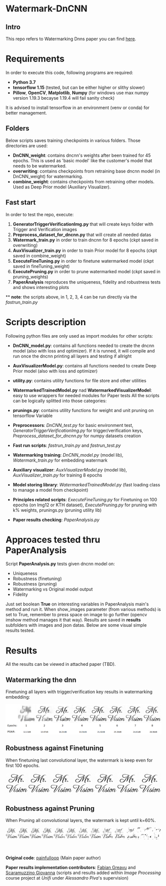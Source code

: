 # Watermark-DnCNN
## Intro

This repo refers to Watermarking Dnns paper you can find [here](https://ieeexplore.ieee.org/document/9093125).

# Requirements

In order to execute this code, following programs are required:
- __Python 3.7__
- __tensorflow 1.15__ (tested, but can be either higher or slithy slower)
- __Pillow__, __OpenCV__, __Matplotlib__, __Numpy__ (for windows use max numpy version 1.19.3 becayse 1.19.4 will fail sanity check)

It is advised to install tensorflow in an environment (venv or conda) for better management.

## Folders

Below scripts saves training checkpoints in various folders. Those directories are used:

- __DnCNN_weight__: contains dncnn's weights after been trained for 45 epochs. This is used as 'basic model' like the customer's model that needs to be watermarked.
- __overwriting__: contains checkpoints from retraining base dncnn model (in DnCNN_weight) for watermarking.
- __combine_weight__: contains checkpoints from retraining other models. Used as Deep Prior model (Auxiliary Visualizer).


## Fast start

In order to test the repo, execute:

1. __GeneratorTriggerVerificationImg.py__ that will create keys folder with Trigger and Verification images
1. __Preprocess_dataset_for_dncnn.py__ that will create all needed datas
1. __Watermark_train.py__ in order to train dncnn for 8 epochs (ckpt saved in overwriting)
1. __AuxVisualizer_train.py__ in order to train Prior model for 8 epochs (ckpt saved in combine_weight)
1. __ExecuteFineTuning.py__ in order to finetune watermarked model (ckpt saved in fineTuning_weight)
1. __ExecutePruning.py__ in order to prune watermarked model (ckpt saved in pruning_weights)
1. __PaperAnalysis__ reproduces the uniqueness, fidelity and robustness tests and shows interesting plots

** __note__: the scripts above, in 1, 2, 3, 4 can be run directly via the *fastrun_train.py*

# Scripts description

Following python files are only used as import modules for other scripts:

- __DnCNN_model.py__: contains all functions needed to create the dncnn model (also with loss and optimizer). If it is
  runned, it will compile and run once the dncnn printing all layers and testing if allright
- __AuxVisualizerModel.py__: contains all functions needed to create Deep Prior model (also with loss and optimizer)
- __utility.py__: contains utility functions for file store and other utilities
- __WatermarkedTrainedModel.py__ nad __WatermarkedVisualizerModel__: easy to use wrappers for needed modules for Paper tests
All the scripts can be logically splitted into those categories:
- __prunings.py__: contains utility functions for weight and unit pruning on tensorflow Variable

- __Preprocessors__: *DnCNN_test.py* for basic environment test, *GeneratorTriggerVerificationImg.py* for trigger/verification keys, *Preprocess_dataset_for_dncnn.py* for numpy datasets creation
- __Fast run scripts__: *fastrun_train.py* and *fastrun_test.py*
- __Watermarking training__: *DnCNN_model.py* (model lib), *Watermark_train.py* for embedding watermark
- __Auxiliary visualizer__: *AuxVisualizerModel.py* (model lib), *AuxVisualizer_train.py* for training 8 epochs
- __Model storing library__:  *WatermarkedTrainedModel.py* (fast loading class to manage a model from checkpoint)
- __Principles related scripts__: *ExecuteFineTuning.py* for Finetuning on 100 epochs (on Img12 or KTH dataset), *ExecutePruning.py* for pruning with k% weights, prunings.py (pruning utility lib)
- __Paper results checking__: *PaperAnalysis.py*

# Approaces tested thru PaperAnalysis
Script **PaperAnalysis.py** tests given dncnn model on:

- Uniqueness
- Robustness (finetuning)
- Robustness (pruning)
- Watermarking vs Original model output
- Fidelity

Just set boolean **True** on interesting variables in PaperAnalysis main's method and run it.
When show_images parameter (from various methods) is set to True, remember to press space on image to go further (opencv imshow method manages it that way).
Results are saved in **results** subfolders with images and json datas.
Below are some visual simple results tested.

# Results

All the results can be viewed in attached paper (TBD).

## Watermarking the dnn
Finetuning all layers with trigger/verification key results in watermarking embedding:

![](images_results/sign_per_cpk.png)

## Robustness against Finetuning
When finetuning last convolutional layer, the watermark is keep even for first 100 epochs.

![](images_results/stack_out_fineTuning.png)

## Robustness against Pruning
When Pruning all convolutional layers, the watermark is kept until k=60%.

![](images_results/pruning_results_row.png)

\
\
**Original code**: [painfulloop](https://github.com/painfulloop) (Main paper author)

**Paper results implementation contributors**: [Fabian Greavu](https://github.com/fabian57fabian) and [Scaramuzzino Giovanna](https://github.com/ScaramuzzinoGiovanna) (scripts and results added within *Image Processing* course project at *Unifi* under *Alessandro Piva*'s supervision)